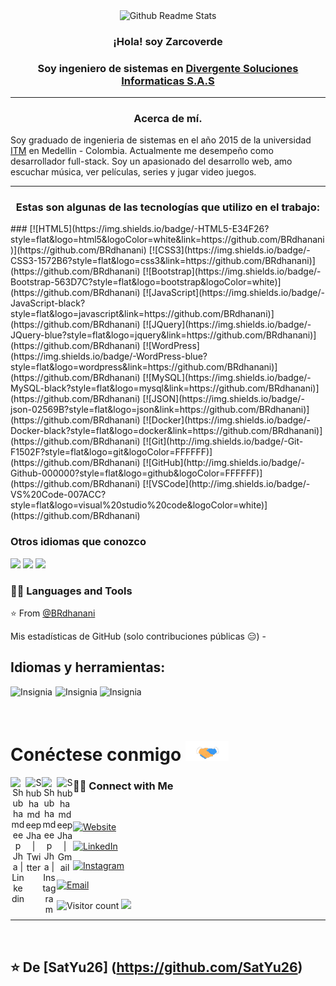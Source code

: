 <html>
<body>
<p align="center">
 <img width="200px" src="https://user-images.githubusercontent.com/31412501/118694241-7db51780-b7d1-11eb-9368-e97f2fed3ad9.png" align="center" alt="Github Readme Stats"/>
 <h3 align='center'>¡Hola! soy Zarcoverde</h3>
 <h3 align='center'>Soy ingeniero de sistemas en <a href="https://www.divergente.net.co/"> Divergente Soluciones Informaticas S.A.S </a></h3>
</p>
<hr>
<h3 align="center">Acerca de mí.</h3>
<p style="text-justify">Soy graduado de ingenieria de sistemas en el año 2015 de la universidad <a href="https://www.itm.edu.co/">ITM<a> en Medellin - Colombia. Actualmente me desempeño como desarrollador full-stack. Soy un apasionado del desarrollo web, amo escuchar música, ver películas, series y jugar video juegos.</p>
<hr>
<h3 align="center">Estas son algunas de las tecnologías que utilizo en el trabajo:</h3>
### [![HTML5](https://img.shields.io/badge/-HTML5-E34F26?style=flat&logo=html5&logoColor=white&link=https://github.com/BRdhanani)](https://github.com/BRdhanani)
[![CSS3](https://img.shields.io/badge/-CSS3-1572B6?style=flat&logo=css3&link=https://github.com/BRdhanani)](https://github.com/BRdhanani)
[![Bootstrap](https://img.shields.io/badge/-Bootstrap-563D7C?style=flat&logo=bootstrap&logoColor=white)](https://github.com/BRdhanani)
[![JavaScript](https://img.shields.io/badge/-JavaScript-black?style=flat&logo=javascript&link=https://github.com/BRdhanani)](https://github.com/BRdhanani)
[![JQuery](https://img.shields.io/badge/-JQuery-blue?style=flat&logo=jquery&link=https://github.com/BRdhanani)](https://github.com/BRdhanani)
[![WordPress](https://img.shields.io/badge/-WordPress-blue?style=flat&logo=wordpress&link=https://github.com/BRdhanani)](https://github.com/BRdhanani)
[![MySQL](https://img.shields.io/badge/-MySQL-black?style=flat&logo=mysql&link=https://github.com/BRdhanani)](https://github.com/BRdhanani)
[![JSON](https://img.shields.io/badge/-json-02569B?style=flat&logo=json&link=https://github.com/BRdhanani)](https://github.com/BRdhanani)
[![Docker](https://img.shields.io/badge/-Docker-black?style=flat&logo=docker&link=https://github.com/BRdhanani)](https://github.com/BRdhanani)
[![Git](http://img.shields.io/badge/-Git-F1502F?style=flat&logo=git&logoColor=FFFFFF)](https://github.com/BRdhanani)
[![GitHub](http://img.shields.io/badge/-Github-000000?style=flat&logo=github&logoColor=FFFFFF)](https://github.com/BRdhanani)
[![VSCode](http://img.shields.io/badge/-VS%20Code-007ACC?style=flat&logo=visual%20studio%20code&logoColor=white)](https://github.com/BRdhanani)


### Otros idiomas que conozco
<img src = "http://img.shields.io/badge/-Java-F89820?style=flat&logo=java&logoColor=white"> <img src = "https://img.shields.io/badge/-C % 20 &% 20C ++ - 659ad2? Style = flat & logo = c% 2B% 2B & logoColor = ffffff "> <img src =" https://img.shields.io/badge/-Python-black?style=flat&logo=python&logoColor=white " > 




### 👨‍💻 Languages and Tools



⭐️ From [@BRdhanani](https://github.com/BRdhanani)

Mis estadísticas de GitHub (solo contribuciones públicas 😑) -



## Idiomas y herramientas:

<img alt="Insignia" style="flotador: izquierda; margen derecho: 5px;" src="https://img.shields.io/badge/dart-%230175C2.svg?&style=for-the-badge&logo=dart&logoColor=white"/> <img alt="Insignia" style="flotador: izquierda; margen derecho: 5px; " src = "https://img.shields.io/badge/Flutter-%2302569B.svg?&style=for-the-badge&logo=flutter&logoColor=white"/>
<img alt="Insignia" style="float: left; margin-right: 5px;" src="https://img.shields.io/badge/css3%20-%231572B6.svg?&style=for-the-badge&logo=css3&logoColor=white"/>

<br>
  
  # Conéctese conmigo <img src = "https://github.com/SatYu26/SatYu26/blob/master/Assets/Handshake.gif" height = "32px">

<div align="center">
  <a href="https://in.linkedin.com/in/TheDudeThatCode">
    <img align="left" alt="Shubhamdeep Jha | Linkedin" width="24px" src="https://github.com/TheDudeThatCode/TheDudeThatCode/blob/master/Assets/Linkedin.svg"/>
  </a>
  <a href="https://twitter.com/TheDudeThatCode">
    <img align="left" alt="Shubhamdeep Jha | Twitter" width="26px" src="https://github.com/TheDudeThatCode/TheDudeThatCode/blob/master/Assets/Twitter.svg"/>
  </a>
  <a href="https://www.instagram.com/thedudethatcode/">
    <img align="left" alt="Shubhamdeep Jha | Instagram" width="24px" src="https://github.com/TheDudeThatCode/TheDudeThatCode/blob/master/Assets/Instagram.svg"/>
  </a>
  <a href="mailto:shubhamdeepjha@gmail.com">
    <img align="left" alt="Shubhamdeep Jha | Gmail" width="26px" src="https://github.com/TheDudeThatCode/TheDudeThatCode/blob/master/Assets/Gmail.svg"/>
  </a>
  </div>
 
 
 <h3> 🤝🏻 Connect with Me </h3>

<br>

<p align="center">

<a href="https://shivammalpani.netlify.app/"><img alt="Website" src="https://img.shields.io/badge/shivammalpani.netlify.app-black?style=flat-square&logo=google-chrome"></a>

<a href="https://www.linkedin.com/in/shivam-malpani-47a379198/"><img alt="LinkedIn" src="https://img.shields.io/badge/LinkedIn-Shivam%20Malpani-blue?style=flat-square&logo=linkedin"></a>

<a href="https://www.instagram.com/i__disbalance/"><img alt="Instagram" src="https://img.shields.io/badge/Instagram-i__disbalance-black?style=flat-square&logo=instagram"></a>

<a href="mailto:shivammalpani111@gmail.com"><img alt="Email" src="https://img.shields.io/badge/Email-shivammalpani111@gmail.com-blue?style=flat-square&logo=gmail"></a>

</p>

![Visitor count](https://visitor-badge.laobi.icu/badge?page_id=shivam0110.shivam0110)   <img src="https://media.giphy.com/media/dxn6fRlTIShoeBr69N/giphy.gif" width="30">

<hr>


<br>
</body>
</html>


## ⭐️ De [SatYu26] (https://github.com/SatYu26)

